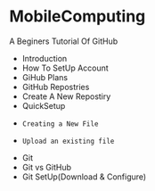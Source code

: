 # MobileComputing
A Beginers Tutorial Of GitHub

- Introduction
- How To SetUp Account
- GiHub Plans
- GitHub Repostries
-    Create A New Repostiry
-    QuickSetup
-     Creating a New File
-     Upload an existing file
-    Git
-    Git vs GitHub
-    Git SetUp(Download & Configure)
